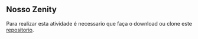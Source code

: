 ## Nosso Zenity

Para realizar esta atividade é necessario que faça o download ou clone este [repositorio](https://github.com/zup-academy/nossa-zenity/tree/feat/teste-listagem-de-kudos-recebidos).

